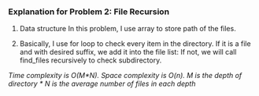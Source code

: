 ### Explanation for Problem 2: File Recursion
1. Data structure
In this problem, I use array to store path of the files.

2. Basically, I use for loop to check every item in the directory. If it is a file and with desired suffix, we add it into the file list: If not, we will call find_files recursively to check subdirectory.

_Time complexity is O(M*N). Space complexity is O(n)._
_M is the depth of directory * N is the average number of files in each depth_
